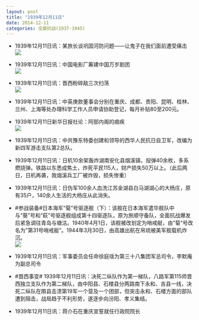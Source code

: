 ```yaml
---
layout: post
title: "1939年12月11日"
date: 2014-12-11
categories: 全面抗战(1937-1945)
---
```


<meta name="referrer" content="no-referrer" />

- 1939年12月11日讯：某旅长谈巩固河防问题——让鬼子在我们面前遭受痛击 <br/><img src="https://ww2.sinaimg.cn/large/aca367d8jw1en65ipnuvtj20661b7q8f.jpg" />

- 1939年12月11日讯：中国电影厂筹建中国万岁剧团 <br/><img src="https://ww2.sinaimg.cn/large/aca367d8jw1en63rzt51pj206806e74g.jpg" />

- 1939年12月11日讯：晋西粉碎敌三次扫荡 <br/><img src="https://ww1.sinaimg.cn/large/aca367d8jw1en622pgjeoj20iu1dv1ae.jpg" />

- 1939年12月11日讯：中英庚款董事会分别在重庆、成都、贵阳、昆明、桂林、兰州、上海等处办理科学工作人员申请协助登记，每月补贴80至200元。 

- 1939年12月11日新华日报社论：阿部内阁的痼疾 <br/><img src="https://ww4.sinaimg.cn/large/aca367d8jw1en5teheaaaj21200hjagn.jpg" />

- 1939年12月11日讯：中共豫东特委创建和领导的西华人民抗日自卫军，改编为新四军游击支队第2总队。 

- 1939年12月11日讯：日机10余架轰炸湖南安化县烟溪镇，投弹40余枚，多系燃烧弹。铁路以东悉成焦土，炸死平民115人，财产损失50万以上。（此后两日，日机再袭，我烟溪兵工厂被炸毁，损失惨重） 

- 1939年12月11日讯：日伪军100余人血洗江苏金湖县白马湖湖心的大杨庄，原有35户，140余人生活的大杨庄从此消失。 

- #参战装备#日本海军“菊”号驱逐舰（下）：该舰在日本海军遣华舰队中与“葵”号和“萩”号驱逐舰组成第十四驱逐队，原为旅顺守备队，全面抗战爆发后紧急调往青岛与塘沽。1940年4月1日，该舰被改划定为哨戒艇，由”菊“号改名为”第31号哨戒艇“。1944年3月30日，由高雄出航在帛琉被美军舰载机炸沉。 <br/><img src="https://ww1.sinaimg.cn/large/aca367d8jw1en5ihj1z05j20go0auabe.jpg" />

- 1939年12月11日讯：军事委员会任命徐庭瑶为第三十八集团军总司令，李默庵为副总司令 

- #晋西事变# 1939年12月11日讯：决死二纵队作为第一梯队，八路军第115师晋西独立支队作为第二梯队，由中阳县、石楼县分两路南下永和、吉县一线，决死二纵队在隰县击溃第19军一个营及一个团部，但突击永和、石楼方面的部队遭到阻击，战局趋于不利形势，遂逐步向汾阳、孝义集结。 

- 1939年12月11日讯：蒋介石在重庆宣誓就任行政院院长 

